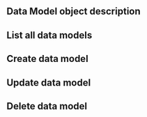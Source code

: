 ## Data Model object description

## List all data models

## Create data model

## Update data model

## Delete data model
 
